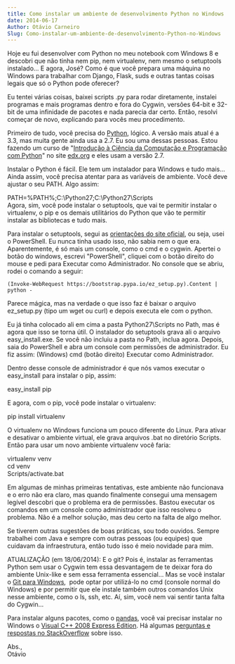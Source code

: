 ```yaml
---
title: Como instalar um ambiente de desenvolvimento Python no Windows
date: 2014-06-17
Author: Otávio Carneiro
Slug: Como-instalar-um-ambiente-de-desenvolvimento-Python-no-Windows
---
```


Hoje eu fui desenvolver com Python no meu notebook com Windows 8 e
descobri que não tinha nem pip, nem virtualenv, nem mesmo o setuptools
instalado... E agora, José? Como é que você prepara uma máquina no
Windows para trabalhar com Django, Flask, suds e outras tantas coisas
legais que só o Python pode oferecer?

Eu tentei várias coisas, baixei scripts .py para rodar diretamente,
instalei programas e mais programas dentro e fora do Cygwin, versões
64-bit e 32-bit de uma infinidade de pacotes e nada parecia dar certo.
Então, resolvi começar de novo, explicando para vocês meu procedimento.

Primeiro de tudo, você precisa do
[Python](https://www.python.org/downloads/), lógico. A versão mais atual
é a 3.3, mas muita gente ainda usa a 2.7. Eu sou uma dessas pessoas.
Estou fazendo um curso de "[Introdução à Ciência da Computação e
Programação com
Python](https://www.edx.org/course/mitx/mitx-6-00-1x-introduction-computer-1841)"
no site [edx.org](http://edx.org/) e eles usam a versão 2.7.

Instalar o Python é fácil. Ele tem um instalador para Windows e tudo
mais... Ainda assim, você precisa atentar para as variáveis de ambiente.
Você deve ajustar o seu PATH. Algo assim:

PATH=%PATH%;C:\\Python27;C:\\Python27\\Scripts  
Agora, sim, você pode instalar o setuptools, que vai te permitir
instalar o virtualenv, o pip e os demais utilitários do Python que vão
te permitir instalar as bibliotecas e tudo mais.

Para instalar o setuptools, segui as [orientações do site
oficial](https://pypi.python.org/pypi/setuptools/#windows-8-powershell),
ou seja, usei o PowerShell. Eu nunca tinha usado isso, não sabia nem o
que era. Aparentemente, é só mais um console, como o cmd e o cygwin.
Apertei o botão do windows, escrevi "PowerShell", cliquei com o botão
direito do mouse e pedi para Executar como Administrador. No console que
se abriu, rodei o comando a seguir:

``` {.literal-block}
(Invoke-WebRequest https://bootstrap.pypa.io/ez_setup.py).Content | python -
```

Parece mágica, mas na verdade o que isso faz é baixar o arquivo
ez\_setup.py (tipo um wget ou curl) e depois executa ele com o python.

Eu já tinha colocado ali em cima a pasta Python27\\Scripts no Path, mas
é agora que isso se torna útil. O instalador do setuptools grava ali o
arquivo easy\_install.exe. Se você não incluiu a pasta no Path, inclua
agora. Depois, saia do PowerShell e abra um console com permissões de
administrador. Eu fiz assim: (Windows) cmd (botão direito) Executar como
Administrador.

Dentro desse console de administrador é que nós vamos executar o
easy\_install para instalar o pip, assim:

easy\_install pip

E agora, com o pip, você pode instalar o virtualenv:

pip install virtualenv

O virtualenv no Windows funciona um pouco diferente do Linux. Para
ativar e desativar o ambiente virtual, ele grava arquivos .bat no
diretório Scripts. Então para usar um novo ambiente virtualenv você
faria:

virtualenv venv  
cd venv  
Scripts/activate.bat

Em algumas de minhas primeiras tentativas, este ambiente não funcionava
e o erro não era claro, mas quando finalmente consegui uma mensagem
legível descobri que o problema era de permissões. Bastou executar os
comandos em um console como administrador que isso resolveu o problema.
Não é a melhor solução, mas deu certo na falta de algo melhor.

Se tiverem outras sugestões de boas práticas, sou todo ouvidos. Sempre
trabalhei com Java e sempre com outras pessoas (ou equipes) que cuidavam
da infraestrutura, então tudo isso é meio novidade para mim.

ATUALIZAÇÃO (em 18/06/2014): E o git? Pois é, instalar as ferramentas
Python sem usar o Cygwin tem essa desvantagem de te deixar fora do
ambiente Unix-like e sem essa ferramenta essencial... Mas se você
instalar o [Git para Windows](http://git-scm.com/download/win),  pode
optar por utilizá-lo no cmd (console normal do Windows) e por permitir
que ele instale também outros comandos Unix nesse ambiente, como o ls,
ssh, etc. Aí, sim, você nem vai sentir tanta falta do Cygwin...

Para instalar alguns pacotes, como o
[pandas](http://pandas.pydata.org/pandas-docs/stable/install.html), você
vai precisar instalar no Windows o [Visual C++ 2008 Express
Edition](http://go.microsoft.com/?linkid=7729279). Há algumas [perguntas
e respostas no
StackOverflow](http://stackoverflow.com/questions/3047542/building-lxml-for-python-2-7-on-windows/5122521#5122521)
sobre isso.

Abs.,  
Otávio


